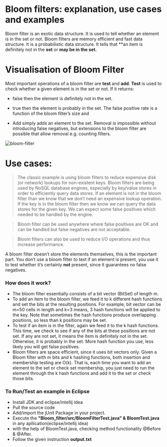 # Bloom filters: explanation, use cases and examples

Bloom filter is an exotic data structure. It is used to tell whether an element is in the set or not. Bloom filters are memory efficient and fast data structure. It is a probabilistic data structure. It tells that **an item is definitely not in the **set** or **may be in the set.**

# Visualisation of Bloom Filter
Most important operations of a bloom filter are **test** and **add**.
**Test** is used to check whether a given element is in the set or not. If it returns:

-	false then the element is definitely not in the set.
-	true then the element is probably in the set. The false positive rate is a function of the bloom filter’s size and 

-	Add simply adds an element to the set. Removal is impossible without introducing false negatives, but extensions to the bloom filter are possible that allow removal e.g. counting filters.

![bloom-filter](https://user-images.githubusercontent.com/29231034/41744799-825ef6e2-75c2-11e8-9e81-45647c10f85d.png)


# Use cases:
> The classic example is using bloom filters to reduce expensive disk (or network) lookups for non-existent keys. Bloom filters are being used by NoSQL database engines, especially by key/value stores in order to efficiently query data stores. If an element is not in the bloom filter than we know that we don’t need an expensive lookup operation. If the key is in the bloom filter then we know we can query the data stores for the given key. We can expect some false positives which needed to be handled by the engine.

>  Bloom filter can be used anywhere where false positives are OK and can be handled but false negatives are not acceptable.

> Bloom filters can also be used to reduce I/O operations and thus increase performance.


A bloom filter doesn’t store the elements themselves, this is the important part. You don’t use a bloom filter to test if an element is present, you use it to test whether it’s certainly **not** present, since it guarantees no false negatives.

### How does it work?
-	The bloom filter essentially consists of a bit vector (BitSet) of length m.
-	 To add an item to the bloom filter, we feed it to k different hash functions and set the bits at the resulting positions. For example, bit vector can be m=50 cells in length and k=3 means, 3 hash functions will be applied to the key. Note that sometimes the hash functions produce overlapping positions, so less than k positions may be set.
-	To test if an item is in the filter, again we feed it to the k hash functions. This time, we check to see if any of the bits at these positions are not set. If any are not set, it means the item is definitely not in the set. Otherwise, it is probably in the set. More hash function you use, less likely you will get false positives.
-	Bloom filters are space efficient, since it uses bit vectors only. Given a Bloom filter with m bits and k hashing functions, both insertion and membership testing are O(k). That is, each time you want to add an element to the set or check set membership, you just need to run the element through the k hash functions and add it to the set or check those bits.



### To Run/Test an example in Eclipse
* Install JDK and eclipse/intellij idea
* Pull the source code 
* Add/import the jUnit Package in your project.
* Execute the **"Bloom_filter/src/BloomFilterTest.java" & BloomTest.java** in any apllication(eclipse/intellij idea)
* with the help of BloomTest.java, checking method functionality @Before & @After. 
* Follow the given instruction **output.txt** 
